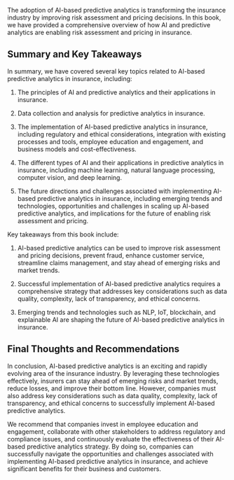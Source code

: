 
The adoption of AI-based predictive analytics is transforming the insurance industry by improving risk assessment and pricing decisions. In this book, we have provided a comprehensive overview of how AI and predictive analytics are enabling risk assessment and pricing in insurance.

Summary and Key Takeaways
-------------------------

In summary, we have covered several key topics related to AI-based predictive analytics in insurance, including:

1. The principles of AI and predictive analytics and their applications in insurance.

2. Data collection and analysis for predictive analytics in insurance.

3. The implementation of AI-based predictive analytics in insurance, including regulatory and ethical considerations, integration with existing processes and tools, employee education and engagement, and business models and cost-effectiveness.

4. The different types of AI and their applications in predictive analytics in insurance, including machine learning, natural language processing, computer vision, and deep learning.

5. The future directions and challenges associated with implementing AI-based predictive analytics in insurance, including emerging trends and technologies, opportunities and challenges in scaling up AI-based predictive analytics, and implications for the future of enabling risk assessment and pricing.

Key takeaways from this book include:

1. AI-based predictive analytics can be used to improve risk assessment and pricing decisions, prevent fraud, enhance customer service, streamline claims management, and stay ahead of emerging risks and market trends.

2. Successful implementation of AI-based predictive analytics requires a comprehensive strategy that addresses key considerations such as data quality, complexity, lack of transparency, and ethical concerns.

3. Emerging trends and technologies such as NLP, IoT, blockchain, and explainable AI are shaping the future of AI-based predictive analytics in insurance.

Final Thoughts and Recommendations
----------------------------------

In conclusion, AI-based predictive analytics is an exciting and rapidly evolving area of the insurance industry. By leveraging these technologies effectively, insurers can stay ahead of emerging risks and market trends, reduce losses, and improve their bottom line. However, companies must also address key considerations such as data quality, complexity, lack of transparency, and ethical concerns to successfully implement AI-based predictive analytics.

We recommend that companies invest in employee education and engagement, collaborate with other stakeholders to address regulatory and compliance issues, and continuously evaluate the effectiveness of their AI-based predictive analytics strategy. By doing so, companies can successfully navigate the opportunities and challenges associated with implementing AI-based predictive analytics in insurance, and achieve significant benefits for their business and customers.